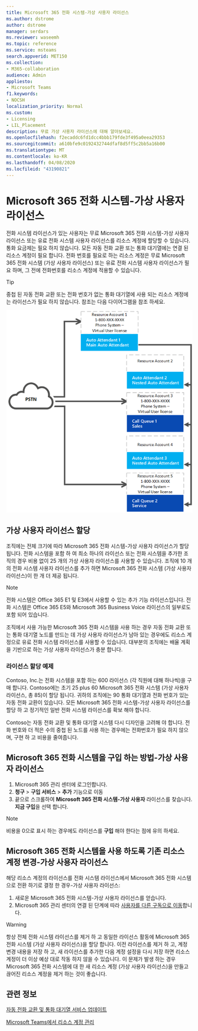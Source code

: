 ```yaml
---
title: Microsoft 365 전화 시스템-가상 사용자 라이선스
ms.author: dstrome
author: dstrome
manager: serdars
ms.reviewer: waseemh
ms.topic: reference
ms.service: msteams
search.appverid: MET150
ms.collection:
- M365-collaboration
audience: Admin
appliesto:
- Microsoft Teams
f1.keywords:
- NOCSH
localization_priority: Normal
ms.custom:
- Licensing
- LIL_Placement
description: 무료 가상 사용자 라이선스에 대해 알아보세요.
ms.openlocfilehash: f2ecaddc6fd1dcc4bbb179fde3f495a0eea29353
ms.sourcegitcommit: a610bfe9c0192432744dfaf8d5ff5c2bb5a16b00
ms.translationtype: MT
ms.contentlocale: ko-KR
ms.lasthandoff: 04/08/2020
ms.locfileid: "43190821"
---
```

# <a name="microsoft-365-phone-system--virtual-user-license"></a>Microsoft 365 전화 시스템-가상 사용자 라이선스 

전화 시스템 라이선스가 있는 사용자는 무료 Microsoft 365 전화 시스템-가상 사용자 라이선스 또는 유료 전화 시스템 사용자 라이선스를 리소스 계정에 할당할 수 있습니다. 통화 요금제는 필요 하지 않습니다. 모든 자동 전화 교환 또는 통화 대기열에는 연결 된 리소스 계정이 필요 합니다. 전화 번호를 필요로 하는 리소스 계정은 무료 Microsoft 365 전화 시스템 (가상 사용자 라이선스) 또는 유료 전화 시스템 사용자 라이선스가 필요 하며, 그 전에 전화번호를 리소스 계정에 적용할 수 있습니다.

> [!TIP]
> 중첩 된 자동 전화 교환 또는 전화 번호가 없는 통화 대기열에 사용 되는 리소스 계정에는 라이선스가 필요 하지 않습니다. 참조는 다음 다이어그램을 참조 하세요. 

![가상 사용자 라이선스](../media/resource-account.png)

## <a name="virtual-user-license-allocation"></a>가상 사용자 라이선스 할당

조직에는 전체 크기에 따라 Microsoft 365 전화 시스템-가상 사용자 라이선스가 할당 됩니다. 전화 시스템을 포함 하 여 최소 하나의 라이선스 또는 전화 시스템을 추가한 조직의 경우 비용 없이 25 개의 가상 사용자 라이선스를 사용할 수 있습니다. 조직에 10 개의 전화 시스템 사용자 라이선스를 추가 하면 Microsoft 365 전화 시스템 (가상 사용자 라이선스)이 한 개 더 제공 됩니다.

> [!NOTE]
> 전화 시스템은 Office 365 E1 및 E3에서 사용할 수 있는 추가 기능 라이선스입니다. 전화 시스템은 Office 365 E5와 Microsoft 365 Business Voice 라이선스의 일부로도 포함 되어 있습니다.

조직에서 사용 가능한 Microsoft 365 전화 시스템을 사용 하는 경우 자동 전화 교환 또는 통화 대기열 노드를 만드는 데 가상 사용자 라이선스가 남아 있는 경우에도 리소스 계정으로 유료 전화 시스템 라이선스를 사용할 수 있습니다. 대부분의 조직에는 배율 계획을 기반으로 하는 가상 사용자 라이선스가 충분 합니다. 

### <a name="license-allocation-example"></a>라이선스 할당 예제

Contoso, Inc.는 전화 시스템을 포함 하는 600 라이선스 (각 직원에 대해 하나씩)을 구매 합니다. Contoso에는 초기 25 plus 60 Microsoft 365 전화 시스템 (가상 사용자 라이선스, 총 85)이 할당 됩니다. 귀하의 조직에는 90 통화 대기열과 전화 번호가 있는 자동 전화 교환이 있습니다. 모든 Microsoft 365 전화 시스템-가상 사용자 라이선스를 할당 하 고 정기적인 일반 전화 시스템 라이선스를 확보 해야 합니다. 

Contoso는 자동 전화 교환 및 통화 대기열 시스템 다시 디자인을 고려해 야 합니다. 전화 번호와 더 적은 수의 중첩 된 노드를 사용 하는 경우에는 전화번호가 필요 하지 않으며, 구현 하 고 비용을 줄여줍니다. 

## <a name="how-to-buy-microsoft-365-phone-system--virtual-user-licenses"></a>Microsoft 365 전화 시스템을 구입 하는 방법-가상 사용자 라이선스 

1. Microsoft 365 관리 센터에 로그인합니다.
2. **청구** > **구입 서비스** > **추가** 기능으로 이동
3. 끝으로 스크롤하여 **Microsoft 365 전화 시스템-가상 사용자** 라이선스를 찾습니다. **지금 구입**을 선택 합니다.

> [!NOTE]
> 비용을 0으로 표시 하는 경우에도 라이선스를 **구입** 해야 한다는 점에 유의 하세요. 

## <a name="change-an-existing-resource-account-to-use-a-microsoft-365-phone-system--virtual-user-license"></a>Microsoft 365 전화 시스템을 사용 하도록 기존 리소스 계정 변경-가상 사용자 라이선스

해당 리소스 계정의 라이선스를 전화 시스템 라이선스에서 Microsoft 365 전화 시스템으로 전환 하기로 결정 한 경우-가상 사용자 라이선스: 

1. 새로운 Microsoft 365 전화 시스템-가상 사용자 라이선스를 얻습니다. 
2. Microsoft 365 관리 센터의 연결 된 단계에 따라 [사용자를 다른 구독으로 이동](https://docs.microsoft.com/office365/admin/subscriptions-and-billing/assign-licenses-to-users?redirectSourcePath=%252farticle%252f997596b5-4173-4627-b915-36abac6786dc&view=o365-worldwide#move-users-to-a-different-subscription)합니다. 

> [!WARNING]
> 항상 전체 전화 시스템 라이선스를 제거 하 고 동일한 라이선스 활동에 Microsoft 365 전화 시스템 (가상 사용자 라이선스)을 할당 합니다. 이전 라이선스를 제거 하 고, 계정 변경 내용을 저장 하 고, 새 라이선스를 추가한 다음 계정 설정을 다시 저장 하면 리소스 계정이 더 이상 예상 대로 작동 하지 않을 수 있습니다. 이 문제가 발생 하는 경우 Microsoft 365 전화 시스템에 대 한 새 리소스 계정 (가상 사용자 라이선스)을 만들고 끊어진 리소스 계정을 제거 하는 것이 좋습니다. 

## <a name="related-information"></a>관련 정보

[자동 전화 교환 및 통화 대기열 서비스 업데이트](https://techcommunity.microsoft.com/t5/Microsoft-Teams-Blog/Auto-Attendant-and-Call-Queues-Service-Update/ba-p/564521)

[Microsoft Teams에서 리소스 계정 관리](../manage-resource-accounts.md)
